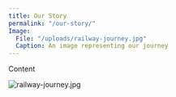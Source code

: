 ```yaml
---
title: Our Story
permalink: "/our-story/"
Image:
  File: "/uploads/railway-journey.jpg"
  Caption: An image representing our journey
---
```


Content

![railway-journey.jpg](/uploads/railway-journey.jpg)
